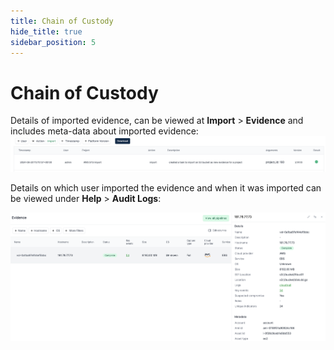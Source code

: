```yaml
---
title: Chain of Custody
hide_title: true
sidebar_position: 5
---
```


# Chain of Custody

Details of imported evidence, can be viewed at **Import** > **Evidence** and includes meta-data about imported evidence:
![Evidence](/img/coc_audit.png)

Details on which user imported the evidence and when it was imported can be viewed under **Help** > **Audit Logs**:

![Audit Logs](/img/coc_evidence.png)